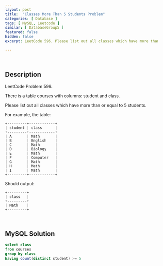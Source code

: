 ```yaml
---
layout: post
title:  "Classes More Than 5 Students Problem"
categories: [ Database ]
tags: [ MySQL, Leetcode ]
similar: [ DatabaseGroup5 ]
featured: false
hidden: false
excerpt: LeetCode 596. Please list out all classes which have more than or equal to 5 students.

---
```


<br />

## Description

LeetCode Problem 596. 

There is a table courses with columns: student and class.

Please list out all classes which have more than or equal to 5 students.

For example, the table:

```
+---------+------------+
| student | class      |
+---------+------------+
| A       | Math       |
| B       | English    |
| C       | Math       |
| D       | Biology    |
| E       | Math       |
| F       | Computer   |
| G       | Math       |
| H       | Math       |
| I       | Math       |
+---------+------------+
```

Should output:

```
+---------+
| class   |
+---------+
| Math    |
+---------+
```

<br />

## MySQL Solution


```sql
select class
from courses
group by class
having count(distinct student) >= 5
```
